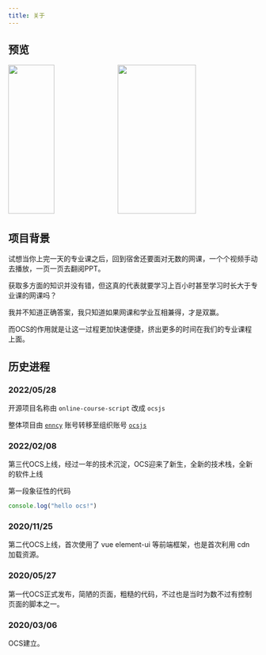 ```yaml
---
title: 关于
---
```



 
## 预览

<div style={{display:'flex'}}>

 <img src="https://user-images.githubusercontent.com/50533276/163658182-6479c0c7-0933-4b4f-915d-5315e7b4fa1c.png" width="43%" height="300px" />
 <img src="https://user-images.githubusercontent.com/50533276/163658186-16399de1-8776-4961-b0e5-550b0290da29.png" width="56%" height="300px" />
</div>



## 项目背景

试想当你上完一天的专业课之后，回到宿舍还要面对无数的网课，一个个视频手动去播放，一页一页去翻阅PPT。

获取多方面的知识并没有错，但这真的代表就要学习上百小时甚至学习时长大于专业课的网课吗？

我并不知道正确答案，我只知道如果网课和学业互相兼得，才是双赢。

而OCS的作用就是让这一过程更加快速便捷，挤出更多的时间在我们的专业课程上面。


## 历史进程

### 2022/05/28

开源项目名称由 `online-course-script` 改成 `ocsjs`

整体项目由 [`enncy`](https://github.com/enncy) 账号转移至组织账号 [`ocsjs`](https://github.com/ocsjs)

### 2022/02/08 

第三代OCS上线，经过一年的技术沉淀，OCS迎来了新生，全新的技术栈，全新的软件上线

第一段象征性的代码 

```js
console.log("hello ocs!") 
```

### 2020/11/25 

第二代OCS上线，首次使用了 vue element-ui 等前端框架，也是首次利用 cdn 加载资源。

### 2020/05/27 

第一代OCS正式发布，简陋的页面，粗糙的代码，不过也是当时为数不过有控制页面的脚本之一。

### 2020/03/06 

OCS建立。

